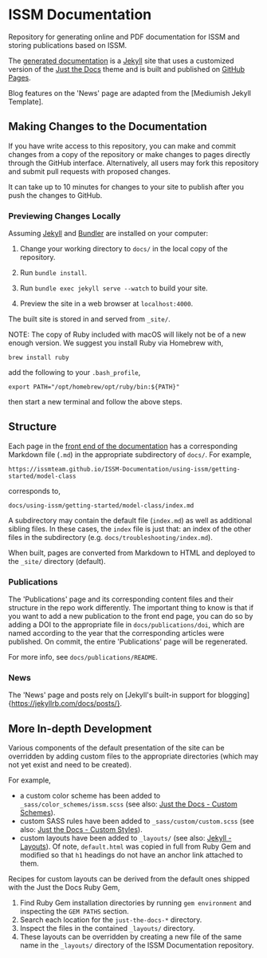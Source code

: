 # ISSM Documentation
Repository for generating online and PDF documentation for ISSM and storing publications based on ISSM.

The [generated documentation](https://issmteam.github.io/ISSM-Documentation/) is a [Jekyll] site that uses a customized version of the [Just the Docs] theme and is built and published on [GitHub Pages].

Blog features on the 'News' page are adapted from the [Mediumish Jekyll Template].

## Making Changes to the Documentation
If you have write access to this repository, you can make and commit changes from a copy of the repository or make changes to pages directly through the GitHub interface. Alternatively, all users may fork this repository and submit pull requests with proposed changes.

It can take up to 10 minutes for changes to your site to publish after you push the changes to GitHub.

### Previewing Changes Locally
Assuming [Jekyll] and [Bundler] are installed on your computer:

1. Change your working directory to `docs/` in the local copy of the repository.

2. Run `bundle install`.

3. Run `bundle exec jekyll serve --watch` to build your site.

4. Preview the site in a web browser at `localhost:4000`.

The built site is stored in and served from `_site/`.

NOTE: The copy of Ruby included with macOS will likely not be of a new enough version. We suggest you install Ruby via Homebrew with,
```
brew install ruby
```
add the following to your `.bash_profile`,
```
export PATH="/opt/homebrew/opt/ruby/bin:${PATH}"
```
then start a new terminal and follow the above steps.

## Structure
Each page in the [front end of the documentation](https://issmteam.github.io/ISSM-Documentation/) has a corresponding Markdown file (`.md`) in the appropriate subdirectory of `docs/`. For example,
````
https://issmteam.github.io/ISSM-Documentation/using-issm/getting-started/model-class
````
corresponds to,
````
docs/using-issm/getting-started/model-class/index.md
````
A subdirectory may contain the default file (`index.md`) as well as additional sibling files. In these cases, the `index` file is just that: an index of the other files in the subdirectory (e.g. `docs/troubleshooting/index.md`).

When built, pages are converted from Markdown to HTML and deployed to the `_site/` directory (default).

### Publications
The 'Publications' page and its corresponding content files and their structure in the repo work differently. The important thing to know is that if you want to add a new publication to the front end page, you can do so by adding a DOI to the appropriate file in `docs/publications/doi`, which are named according to the year that the corresponding articles were published. On commit, the entire 'Publications' page will be regenerated.

For more info, see `docs/publications/README`.

### News
The 'News' page and posts rely on [Jekyll's built-in support for blogging]{https://jekyllrb.com/docs/posts/}.

## More In-depth Development
Various components of the default presentation of the site can be overridden by adding custom files to the appropriate directories (which may not yet exist and need to be created).

For example, 
- a custom color scheme has been added to `_sass/color_schemes/issm.scss` (see also: [Just the Docs - Custom Schemes]).
- custom SASS rules have been added to `_sass/custom/custom.scss` (see also: [Just the Docs - Custom Styles]).
- custom layouts have been added to `_layouts/` (see also: [Jekyll - Layouts]). Of note, `default.html` was copied in full from Ruby Gem and modified so that `h1` headings do not have an anchor link attached to them.

Recipes for custom layouts can be derived from the default ones shipped with the Just the Docs Ruby Gem,
1. Find Ruby Gem installation directories by running `gem environment` and inspecting the `GEM PATHS` section.
1. Search each location for the `just-the-docs-*` directory.
1. Inspect the files in the contained `_layouts/` directory.
1. These layouts can be overridden by creating a new file of the same name in the `_layouts/` directory of the ISSM Documentation repository.

<!--- Reference-style Links --->
[Jekyll]: https://jekyllrb.com
[Jekyll - Layouts]: https://jekyllrb.com/docs/layouts
[Just the Docs]: https://just-the-docs.github.io/just-the-docs/
[Just the Docs - Custom Schemes]: https://just-the-docs.com/docs/customization/#custom-schemes
[Just the Docs - Custom Styles]: https://just-the-docs.com/docs/customization/#override-and-completely-custom-styles
[GitHub Pages]: https://docs.github.com/en/pages
[Bundler]: https://bundler.io


